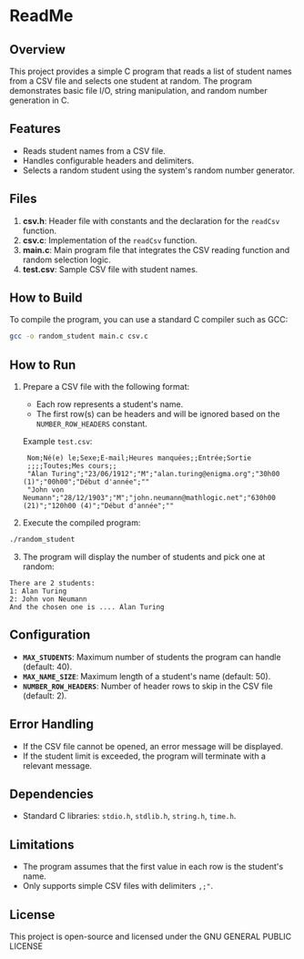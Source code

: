 # ReadMe

## Overview

This project provides a simple C program that reads a list of student names from a CSV file and selects one student at
random. The program demonstrates basic file I/O, string manipulation, and random number generation in C.

## Features

- Reads student names from a CSV file.
- Handles configurable headers and delimiters.
- Selects a random student using the system's random number generator.

## Files

1. **csv.h**: Header file with constants and the declaration for the `readCsv` function.
2. **csv.c**: Implementation of the `readCsv` function.
3. **main.c**: Main program file that integrates the CSV reading function and random selection logic.
4. **test.csv**: Sample CSV file with student names.

## How to Build

To compile the program, you can use a standard C compiler such as GCC:

```sh
gcc -o random_student main.c csv.c
```

## How to Run

1. Prepare a CSV file with the following format:
    - Each row represents a student's name.
    - The first row(s) can be headers and will be ignored based on the `NUMBER_ROW_HEADERS` constant.

   Example `test.csv`:
   ```
    Nom;Né(e) le;Sexe;E-mail;Heures manquées;;Entrée;Sortie
    ;;;;Toutes;Mes cours;;
    "Alan Turing";"23/06/1912";"M";"alan.turing@enigma.org";"30h00 (1)";"00h00";"Début d'année";""
    "John von Neumann";"28/12/1903";"M";"john.neumann@mathlogic.net";"630h00 (21)";"120h00 (4)";"Début d'année";""
   ```

2. Execute the compiled program:

```sh
./random_student
```

3. The program will display the number of students and pick one at random:

```
There are 2 students:
1: Alan Turing
2: John von Neumann
And the chosen one is .... Alan Turing
```

## Configuration

- **`MAX_STUDENTS`**: Maximum number of students the program can handle (default: 40).
- **`MAX_NAME_SIZE`**: Maximum length of a student's name (default: 50).
- **`NUMBER_ROW_HEADERS`**: Number of header rows to skip in the CSV file (default: 2).

## Error Handling

- If the CSV file cannot be opened, an error message will be displayed.
- If the student limit is exceeded, the program will terminate with a relevant message.

## Dependencies

- Standard C libraries: `stdio.h`, `stdlib.h`, `string.h`, `time.h`.

## Limitations

- The program assumes that the first value in each row is the student's name.
- Only supports simple CSV files with delimiters `,;"`.

## License

This project is open-source and licensed under the GNU GENERAL PUBLIC LICENSE

